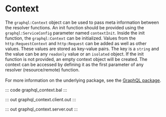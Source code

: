 # Context

The `graphql:Context` object can be used to pass meta information between the resolver functions. An init function
should be provided using the `graphql:ServiceConfig` parameter named `contextInit`. Inside the init function, the
`graphql:Context` can be initialized. Values from the `http:RequestContext` and `http:Request` can be added as well as
other values. These values are stored as key-value pairs. The key is a `string` and the value can be any `readonly`
value or an `isolated` object. If the init function is not provided, an empty context object will be created.
The context can be accessed by defining it as the first parameter of any resolver (resource/remote) function.
<br/><br/>
For more information on the underlying package, see the
[GraphQL package](https://lib.ballerina.io/ballerina/graphql/latest/).

::: code graphql_context.bal :::

::: out graphql_context.client.out :::

::: out graphql_context.server.out :::